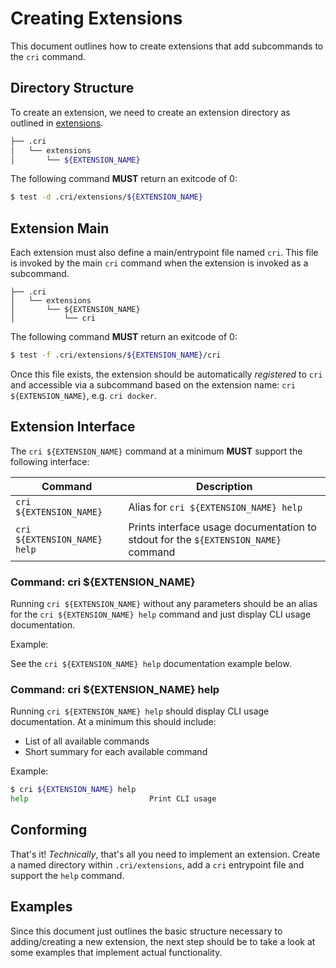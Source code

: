 # Creating Extensions

This document outlines how to create extensions that add subcommands to the `cri` command.

## Directory Structure

To create an extension, we need to create an extension directory as outlined in [extensions](extensions.md).

```bash
├── .cri
│   └── extensions
│       └── ${EXTENSION_NAME}
```

The following command **MUST** return an exitcode of 0:

```bash
$ test -d .cri/extensions/${EXTENSION_NAME}
```

## Extension Main

Each extension must also define a main/entrypoint file named `cri`. This file is invoked by the main `cri` command when the extension is invoked as a subcommand.

```
├── .cri
│   └── extensions
│       └── ${EXTENSION_NAME}
│           └── cri
```

The following command **MUST** return an exitcode of 0:

```bash
$ test -f .cri/extensions/${EXTENSION_NAME}/cri
```

Once this file exists, the extension should be automatically _registered_ to `cri` and accessible via a subcommand based on the extension name: `cri ${EXTENSION_NAME}`, e.g. `cri docker`.

## Extension Interface

The `cri ${EXTENSION_NAME}` command at a minimum **MUST** support the following interface:

| Command            | Description                                                                                     |
| ------------------ | ----------------------------------------------------------------------------------------------- |
| `cri ${EXTENSION_NAME}`         | Alias for `cri ${EXTENSION_NAME} help`                                             |
| `cri ${EXTENSION_NAME} help`    | Prints interface usage documentation to stdout for the `${EXTENSION_NAME}` command |

### Command: cri ${EXTENSION_NAME}

Running `cri ${EXTENSION_NAME}` without any parameters should be an alias for the `cri ${EXTENSION_NAME} help` command and just display CLI usage documentation.

Example:

See the `cri ${EXTENSION_NAME} help` documentation example below.

### Command: cri ${EXTENSION_NAME} help

Running `cri ${EXTENSION_NAME} help` should display CLI usage documentation. At a minimum this should include:

* List of all available commands
* Short summary for each available command

Example:

```bash
$ cri ${EXTENSION_NAME} help
help                           Print CLI usage
```

## Conforming

That's it! _Technically_, that's all you need to implement an extension. Create a named directory within `.cri/extensions`, add a `cri` entrypoint file and support the `help` command.

## Examples

Since this document just outlines the basic structure necessary to adding/creating a new extension, the next step should be to take a look at some examples that implement actual functionality.
